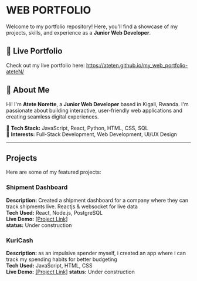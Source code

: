 # WEB PORTFOLIO
Welcome to my portfolio repository! Here, you'll find a showcase of my projects, skills, and experience as a **Junior Web Developer**.

## 🔗 Live Portfolio  
Check out my live portfolio here: https://ateten.github.io/my_web_portfolio-ateteN/

## 📌 About Me  
Hi! I'm **Atete Norette**, a **Junior Web Developer** based in Kigali, Rwanda. I'm passionate about building interactive, user-friendly web applications and creating seamless digital experiences.  

🔹 **Tech Stack:** JavaScript, React, Python, HTML, CSS, SQL  
🔹 **Interests:** Full-Stack Development, Web Development, UI/UX Design  

---

## Projects  
Here are some of my featured projects:

### Shipment Dashboard   
**Description:** Created a shipment dashboard for a company where they can track shipments live. Reactjs & websocket for live data  
**Tech Used:** React, Node.js, PostgreSQL  
**Live Demo:** [[Project Link]]([url](https://shipment-dashboard-8tlknnxk3-atete-norettes-projects.vercel.app/))   
**status:** Under construction

### KuriCash  
**Description:** as an impulsive spender myself, i created an app where i can track my spending habits for better budgeting   
**Tech Used:** JavaScript, HTML, CSS  
**Live Demo:** [[Project Link]]([url](https://kuri-cashi.vercel.app/))
**status:** Under construction 
